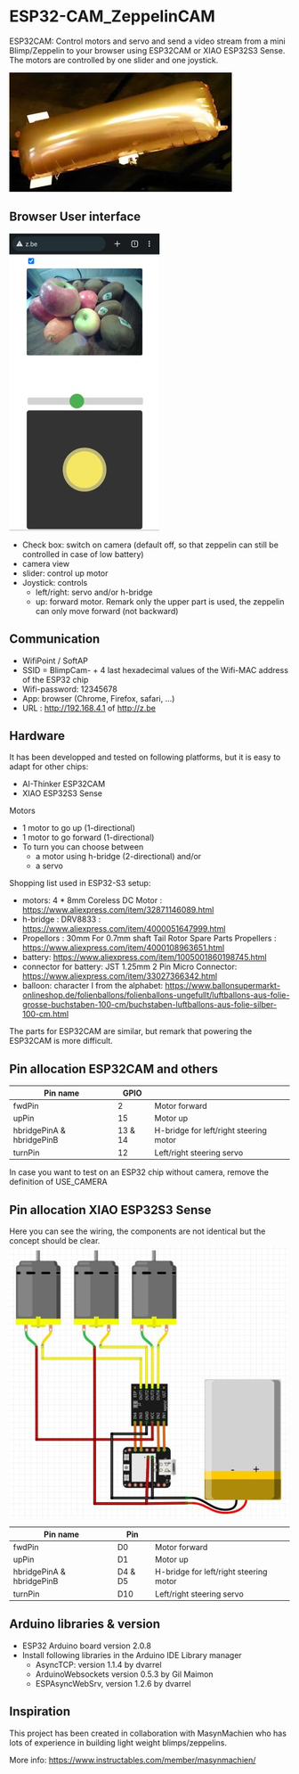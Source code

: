 # ESP32-CAM_ZeppelinCAM
ESP32CAM: Control motors and servo and send a video stream from a mini Blimp/Zeppelin to your browser using ESP32CAM or XIAO ESP32S3 Sense. The motors are controlled by one slider and one joystick.

![zeppelincam_makerfair_gent.jpg](zeppelincam_makerfair_gent.jpg "ZeppelinCAM")

## Browser User interface 
![Blimp_Zeppelin_cam_xiao_esp32s3_joystick.jpg](Blimp_Zeppelin_cam_xiao_esp32s3_joystick.jpg "ZeppelinCAM user interface")

- Check box: switch on camera (default off, so that zeppelin can still be controlled in case of low battery)
- camera view
- slider: control up motor
- Joystick: controls
  - left/right: servo and/or h-bridge
  - up: forward motor. Remark only the upper part is used, the zeppelin can only move forward (not backward)

## Communication
- WifiPoint / SoftAP
- SSID = BlimpCam- + 4 last hexadecimal values of the Wifi-MAC address of the ESP32 chip
- Wifi-password: 12345678
- App: browser (Chrome, Firefox, safari, ...)
- URL : http://192.168.4.1 of http://z.be

## Hardware
It has been developped and tested on following platforms, but it is easy to adapt for other chips:
- AI-Thinker ESP32CAM
- XIAO ESP32S3 Sense

Motors
- 1 motor to go up (1-directional)
- 1 motor to go forward (1-directional)
- To turn you can choose between
  - a motor using h-bridge (2-directional) and/or
  - a servo

Shopping list used in ESP32-S3 setup:
- motors: 4 * 8mm Coreless DC Motor : https://www.aliexpress.com/item/32871146089.html
- h-bridge : DRV8833 : https://www.aliexpress.com/item/4000051647999.html
- Propellors : 30mm For 0.7mm shaft Tail Rotor Spare Parts Propellers : https://www.aliexpress.com/item/4000108963651.html
- battery: https://www.aliexpress.com/item/1005001860198745.html
- connector for battery: JST 1.25mm 2 Pin Micro Connector: https://www.aliexpress.com/item/33027366342.html
- balloon: character I from the alphabet: https://www.ballonsupermarkt-onlineshop.de/folienballons/folienballons-ungefullt/luftballons-aus-folie-grosse-buchstaben-100-cm/buchstaben-luftballons-aus-folie-silber-100-cm.html

The parts for ESP32CAM are similar, but remark that powering the ESP32CAM is more difficult.

## Pin allocation ESP32CAM and others
| Pin name                  | GPIO     |                                        |
| ------------------------- | -------- | -------------------------------------- |
| fwdPin                    |       2  | Motor forward                          |
| upPin                     |      15  | Motor up                               |
| hbridgePinA & hbridgePinB | 13 & 14  | H-bridge for left/right steering motor |
| turnPin                   |      12  | Left/right steering servo              |

In case you want to test on an ESP32 chip without camera, remove the definition of USE_CAMERA

## Pin allocation XIAO ESP32S3 Sense
Here you can see the wiring, the components are not identical but the concept should be clear.
![zeppelincam_fritzing_xiao_s3_.jpg](zeppelincam_fritzing_xiao_s3_.jpg "ZeppelinCAM wiring")

| Pin name                  | Pin     |                                        |
| ------------------------- | ------- | -------------------------------------- |
| fwdPin                    |      D0 | Motor forward                          |
| upPin                     |      D1 | Motor up                               |
| hbridgePinA & hbridgePinB | D4 & D5 | H-bridge for left/right steering motor |
| turnPin                   |     D10 | Left/right steering servo              |

## Arduino libraries & version
- ESP32 Arduino board version 2.0.8
- Install following libraries in the Arduino IDE Library manager
  - AsyncTCP: version 1.1.4 by dvarrel
  - ArduinoWebsockets version 0.5.3 by Gil Maimon
  - ESPAsyncWebSrv, version 1.2.6 by dvarrel

## Inspiration
This project has been created in collaboration with MasynMachien who has lots of experience in building light weight blimps/zeppelins.

More info: https://www.instructables.com/member/masynmachien/ 
